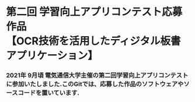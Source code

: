 <h1> 第二回 学習向上アプリコンテスト応募作品 <br>【OCR技術を活用したディジタル板書アプリケーション】</h1>
<h3> 2021年 9月頃 電気通信大学主催の第二回学習向上アプリコンテストに参加いたしました.このGitでは、応募した作品のソフトウェアやソースコードを置いています.</h3>
